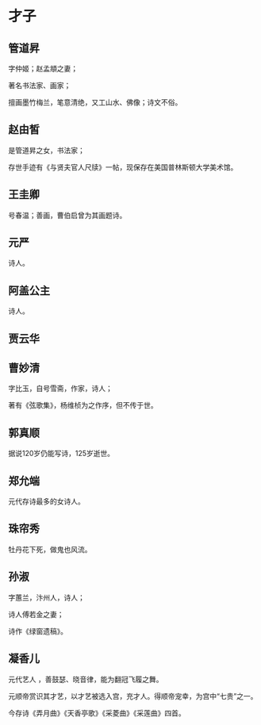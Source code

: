 # 才子

## 管道昇

字仲姬；赵孟頫之妻；

著名书法家、画家；

擅画墨竹梅兰，笔意清绝，又工山水、佛像；诗文不俗。

## 赵由皙

是管道昇之女，书法家；

存世手迹有《与贤夫官人尺牍》一帖，现保存在美国普林斯顿大学美术馆。

## 王圭卿

号春温；善画，曹伯启曾为其画题诗。

## 元严

诗人。

## 阿盖公主

诗人。

## 贾云华

## 曹妙清

字比玉，自号雪斋，作家，诗人；

著有《弦歌集》，杨维桢为之作序，但不传于世。

## 郭真顺

据说120岁仍能写诗，125岁逝世。

## 郑允端

元代存诗最多的女诗人。

## 珠帘秀

牡丹花下死，做鬼也风流。

## 孙淑

字蕙兰，汴州人，诗人；

诗人傅若金之妻；

诗作《绿窗遗稿》。

## 凝香儿

元代艺人 ，善鼓瑟、晓音律，能为翻冠飞履之舞。

元顺帝赏识其才艺，以才艺被选入宫，充才人。得顺帝宠幸，为宫中“七贵”之一。

今存诗《弄月曲》《天香亭歌》《采菱曲》《采莲曲》四首。
